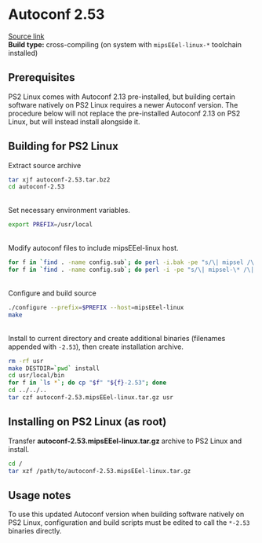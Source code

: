 # Autoconf 2.53

[Source link](https://ftp.gnu.org/gnu/autoconf/autoconf-2.53.tar.bz2)  
**Build type:** cross-compiling (on system with ```mipsEEel-linux-*``` toolchain installed)

## Prerequisites

PS2 Linux comes with Autoconf 2.13 pre-installed, but building certain software natively on PS2 Linux requires a newer Autoconf version. The procedure below will not replace the pre-installed Autoconf 2.13 on PS2 Linux, but will instead install alongside it.

## Building for PS2 Linux

Extract source archive
```bash
tar xjf autoconf-2.53.tar.bz2
cd autoconf-2.53
```

&nbsp;  
Set necessary environment variables.
```bash
export PREFIX=/usr/local
```

&nbsp;  
Modify autoconf files to include mipsEEel-linux host.
```bash
for f in `find . -name config.sub`; do perl -i.bak -pe "s/\| mipsel /\| mipsel \| mipsEEel /" "$f"; done
for f in `find . -name config.sub`; do perl -i -pe "s/\| mipsel-\* /\| mipsel-\* | mipsEEel-\* /" "$f"; done
```

&nbsp;  
Configure and build source
```bash
./configure --prefix=$PREFIX --host=mipsEEel-linux
make
```

&nbsp;  
Install to current directory and create additional binaries (filenames appended with ```-2.53```), then create installation archive.
```bash
rm -rf usr
make DESTDIR=`pwd` install
cd usr/local/bin
for f in `ls *`; do cp "$f" "${f}-2.53"; done
cd ../../..
tar czf autoconf-2.53.mipsEEel-linux.tar.gz usr
```

## Installing on PS2 Linux (as root)

Transfer **autoconf-2.53.mipsEEel-linux.tar.gz** archive to PS2 Linux and install.
```bash
cd /
tar xzf /path/to/autoconf-2.53.mipsEEel-linux.tar.gz
```

## Usage notes

To use this updated Autoconf version when building software natively on PS2 Linux, configuration and build scripts must be edited to call the ```*-2.53``` binaries directly.

